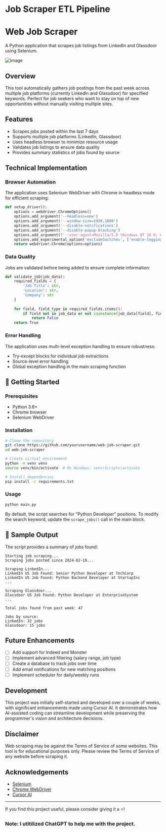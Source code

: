 # Job Scraper ETL Pipeline

# Web Job Scraper

A Python application that scrapes job listings from LinkedIn and Glassdoor using Selenium.

![image](https://github.com/user-attachments/assets/e5db4b30-823c-44a8-8f43-324723c64c27)


## Overview

This tool automatically gathers job postings from the past week across multiple job platforms (currently LinkedIn and Glassdoor) for specified keywords. Perfect for job seekers who want to stay on top of new opportunities without manually visiting multiple sites.

## Features

-  Scrapes jobs posted within the last 7 days
- Supports multiple job platforms (LinkedIn, Glassdoor)
-  Uses headless browser to minimize resource usage
-  Validates job listings to ensure data quality
-  Provides summary statistics of jobs found by source

## Technical Implementation

### Browser Automation

The application uses Selenium WebDriver with Chrome in headless mode for efficient scraping:

```python
def setup_driver():
    options = webdriver.ChromeOptions()
    options.add_argument('--headless=new')
    options.add_argument('--window-size=1920,1080')
    options.add_argument('--disable-notifications')
    options.add_argument('--disable-popup-blocking')
    options.add_argument(f'--user-agent=Mozilla/5.0 (Windows NT 10.0; Win64; x64) AppleWebKit/537.36 (KHTML, like Gecko) Chrome/121.0.0.0 Safari/537.36')
    options.add_experimental_option('excludeSwitches', ['enable-logging'])
    return webdriver.Chrome(options=options)
```

### Data Quality

Jobs are validated before being added to ensure complete information:

```python
def validate_job(job_data):
    required_fields = {
        'Job Title': str,
        'Location': str,
        'Company': str
    }
    
    for field, field_type in required_fields.items():
        if field not in job_data or not isinstance(job_data[field], field_type) or not job_data[field].strip():
            return False
    return True
```

### Error Handling

The application uses multi-level exception handling to ensure robustness:
- Try-except blocks for individual job extractions
- Source-level error handling
- Global exception handling in the main scraping function

## 🚀 Getting Started

### Prerequisites

- Python 3.6+
- Chrome browser
- Selenium WebDriver

### Installation

```bash
# Clone the repository
git clone https://github.com/yourusername/web-job-scraper.git
cd web-job-scraper

# Create virtual environment
python -m venv venv
source venv/bin/activate  # On Windows: venv\Scripts\activate

# Install dependencies
pip install -r requirements.txt
```

### Usage

```bash
python main.py
```

By default, the script searches for "Python Developer" positions. To modify the search keyword, update the `scrape_jobs()` call in the main block.

## 📝 Sample Output

The script provides a summary of jobs found:

```
Starting job scraping...
Scraping jobs posted since 2024-02-10...

Scraping LinkedIn...
LinkedIn US Job Found: Senior Python Developer at TechCorp
LinkedIn US Job Found: Python Backend Developer at StartupInc
...

Scraping Glassdoor...
Glassdoor US Job Found: Python Developer at EnterpriseSystem
...

Total jobs found from past week: 47

Jobs by source:
LinkedIn: 32 jobs
Glassdoor: 15 jobs
```

## Future Enhancements

- [ ] Add support for Indeed and Monster
- [ ] Implement advanced filtering (salary range, job type)
- [ ] Create a database to track jobs over time
- [ ] Add email notifications for new matching positions
- [ ] Implement scheduler for daily/weekly runs

##  Development

This project was initially self-started and developed over a couple of weeks, with significant enhancements made using Cursor AI. It demonstrates how AI-assisted coding can streamline development while preserving the programmer's vision and architecture decisions.

##  Disclaimer

Web scraping may be against the Terms of Service of some websites. This tool is for educational purposes only. Please review the Terms of Service of any website before scraping it.

##  Acknowledgements

- [Selenium](https://www.selenium.dev/)
- [Chrome WebDriver](https://chromedriver.chromium.org/)
- [Cursor AI](https://cursor.sh/)

---

If you find this project useful, please consider giving it a ⭐!

### Note: I utitilized ChatGPT to help me with the project.
